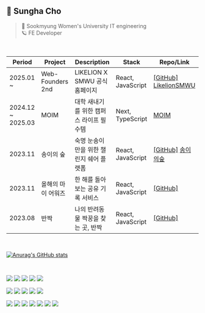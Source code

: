 ## 🌈 Sungha Cho
> 🏫 Sookmyung Women's University IT engineering  
> 🪐 FE Developer

<br/>

| Period | Project  | Description            | Stack                   | Repo/Link                     |
|--------|----------|------------------------|-------------------------|-------------------------------|
| 2025.01 ~ | Web-Founders 2nd | LIKELION X SMWU 공식 홈페이지 | React, JavaScript | [[GitHub]](https://github.com/Likelion-at-SMWU-WebFounder) [LikelionSMWU](http://smwulion.com/) |
| 2024.12 ~ 2025.03 | MOIM | 대학 새내기를 위한 캠퍼스 라이프 필수템 | Next, TypeScript | [MOIM](https://moim.team/) |
| 2023.11 | 송이의 숲 | 숙명 눈송이만을 위한 챌린지 쉐어 플랫폼 | React, JavaScript | [[GitHub]](https://github.com/Songyee-Challenge)  [송이의숲](http://13.53.212.211:3000/) |
| 2023.11 | 올해의 마이 어워즈 | 한 해를 돌아보는 공유 기록 서비스 | React, JavaScript | [[GitHub]](https://github.com/BDNS-AWARDS) |
| 2023.08 | 반짝 | 나의 반려동물 짝꿍을 찾는 곳, 반짝 | React, JavaScript | [[GitHub]](https://github.com/Likelion-at-SMWU-11th/BanJjak-Client) |

<br/>

[![Anurag's GitHub stats](https://github-readme-stats.vercel.app/api?username=earl9rey)](https://github.com/anuraghazra/github-readme-stats)

<br/>

<img src="https://img.shields.io/badge/react-61DAFB?style=for-the-badge&logo=react&logoColor=black"> <img src="https://img.shields.io/badge/Next.js-000000?style=for-the-badge&logo=Next.js&logoColor=white"/> <img src="https://img.shields.io/badge/javascript-F7DF1E?style=for-the-badge&logo=javascript&logoColor=black"> <img src="https://img.shields.io/badge/Typescript-3178C6?style=for-the-badge&logo=Typescript&logoColor=white"/> <img src="https://img.shields.io/badge/amazonaws-232F3E?style=for-the-badge&logo=amazonaws&logoColor=white"> 

<img src="https://img.shields.io/badge/html5-E34F26?style=for-the-badge&logo=html5&logoColor=white"> <img src="https://img.shields.io/badge/css-1572B6?style=for-the-badge&logo=css3&logoColor=white"> <img src="https://img.shields.io/badge/styled components-DB7093?style=for-the-badge&logo=styled-components&logoColor=white"/> <img src="https://img.shields.io/badge/Tailwind CSS-06B6D4?style=for-the-badge&logo=Tailwind CSS&logoColor=white"/> <img src="https://img.shields.io/badge/bootstrap-7952B3?style=for-the-badge&logo=bootstrap&logoColor=white"> 

<img src="https://img.shields.io/badge/github-181717?style=for-the-badge&logo=github&logoColor=white"> <img src="https://img.shields.io/badge/git-F05032?style=for-the-badge&logo=git&logoColor=white"> <img src="https://img.shields.io/badge/Visual Studio Code-06B6D4?style=for-the-badge&logo=Visual Studio Code&logoColor=white"/> <img src="https://img.shields.io/badge/Notion-181717?style=for-the-badge&logo=Notion&logoColor=white"> <img src="https://img.shields.io/badge/Discord-3178C6?style=for-the-badge&logo=Discord&logoColor=white"> <img src="https://img.shields.io/badge/Figma-E34F26?style=for-the-badge&logo=Figma&logoColor=white"> <img src="https://img.shields.io/badge/jira-3178C6?style=for-the-badge&logo=jira&logoColor=white">

